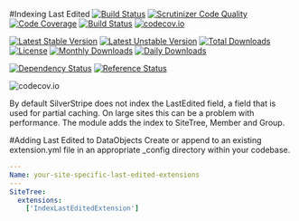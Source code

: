 #Indexing Last Edited
[![Build Status](https://travis-ci.org/gordonbanderson/weboftalent-index-lastedited.svg?branch=master)](https://travis-ci.org/gordonbanderson/weboftalent-index-lastedited)
[![Scrutinizer Code Quality](https://scrutinizer-ci.com/g/gordonbanderson/weboftalent-index-lastedited/badges/quality-score.png?b=master)](https://scrutinizer-ci.com/g/gordonbanderson/weboftalent-index-lastedited/?branch=master)
[![Code Coverage](https://scrutinizer-ci.com/g/gordonbanderson/weboftalent-index-lastedited/badges/coverage.png?b=master)](https://scrutinizer-ci.com/g/gordonbanderson/weboftalent-index-lastedited/?branch=master)
[![Build Status](https://scrutinizer-ci.com/g/gordonbanderson/weboftalent-index-lastedited/badges/build.png?b=master)](https://scrutinizer-ci.com/g/gordonbanderson/weboftalent-index-lastedited/build-status/master)
[![codecov.io](https://codecov.io/github/gordonbanderson/weboftalent-index-lastedited/coverage.svg?branch=master)](https://codecov.io/github/gordonbanderson/weboftalent-index-lastedited?branch=master)

[![Latest Stable Version](https://poser.pugx.org/weboftalent/indexlastedited/version)](https://packagist.org/packages/weboftalent/indexlastedited)
[![Latest Unstable Version](https://poser.pugx.org/weboftalent/indexlastedited/v/unstable)](//packagist.org/packages/weboftalent/indexlastedited)
[![Total Downloads](https://poser.pugx.org/weboftalent/indexlastedited/downloads)](https://packagist.org/packages/weboftalent/indexlastedited)
[![License](https://poser.pugx.org/weboftalent/indexlastedited/license)](https://packagist.org/packages/weboftalent/indexlastedited)
[![Monthly Downloads](https://poser.pugx.org/weboftalent/indexlastedited/d/monthly)](https://packagist.org/packages/weboftalent/indexlastedited)
[![Daily Downloads](https://poser.pugx.org/weboftalent/indexlastedited/d/daily)](https://packagist.org/packages/weboftalent/indexlastedited)

[![Dependency Status](https://www.versioneye.com/php/weboftalent:indexlastedited/badge.svg)](https://www.versioneye.com/php/weboftalent:indexlastedited)
[![Reference Status](https://www.versioneye.com/php/weboftalent:indexlastedited/reference_badge.svg?style=flat)](https://www.versioneye.com/php/weboftalent:indexlastedited/references)

![codecov.io](https://codecov.io/github/gordonbanderson/weboftalent-index-lastedited/branch.svg?branch=master)

By default SilverStripe does not index the LastEdited field, a field that is used for partial caching.  On large sites this can be a problem with performance.  The module adds the index to SiteTree, Member and Group.

#Adding Last Edited to DataObjects
Create or append to an existing extension.yml file in an appropriate _config directory within your codebase.
```yml
---
Name: your-site-specific-last-edited-extensions
---
SiteTree:
  extensions:
    ['IndexLastEditedExtension']
```
